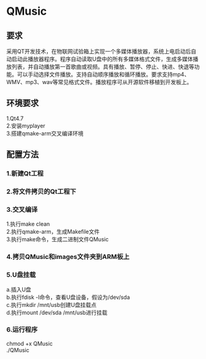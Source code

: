 # QMusic
## 要求
采用QT开发技术，在物联网试验箱上实现一个多媒体播放器，系统上电启动后自动启动此播放器程序。程序自动读取U盘中的所有多媒体格式文件，生成多媒体播放列表，并自动播放第一首歌曲或视频。具有播放、暂停、停止、快进、快退等功能。可以手动选择文件播放。支持自动顺序播放和循环播放。要求支持mp4、WMV、mp3、wav等常见格式文件。播放程序可从开源软件移植到开发板上。
## 环境要求
1.Qt4.7  
2.安装myplayer  
3.搭建qmake-arm交叉编译环境  
## 配置方法
### 1.新建Qt工程
### 2.将文件拷贝的Qt工程下
### 3.交叉编译  
1.执行make clean  
2.执行qmake-arm，生成Makefile文件  
3.执行make命令，生成二进制文件QMusic  
### 4.拷贝QMusic和images文件夹到ARM板上
### 5.U盘挂载
a.插入U盘  
b.执行fdisk -l命令，查看U盘设备，假设为/dev/sda  
c.执行mkdir /mnt/usb创建U盘挂载点  
d.执行mount /dev/sda /mnt/usb进行挂载  
### 6.运行程序
chmod +x QMusic  
./QMusic  
